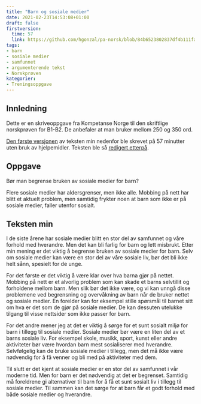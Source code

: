 ```yaml
---
title: "Barn og sosiale medier"
date: 2021-02-23T14:53:08+01:00
draft: false
firstversion:
  time: 57
  link: https://github.com/hgonzal/pa-norsk/blob/84b6523802837df4b111fab4737550753ee6e4a0/content/post/barn-og-sosiale-medier.md
tags:
- barn
- sosiale medier
- samfunnet
- argumenterende tekst
- Norskprøven
kategorier:
- Treningsoppgave
---
```


## Innledning
Dette er en skriveoppgave fra Kompetanse Norge til den skriftlige norskprøven for B1-B2. De anbefaler at man bruker mellom 250 og 350 ord.

[Den første versjonen](https://github.com/hgonzal/pa-norsk/blob/84b6523802837df4b111fab4737550753ee6e4a0/content/post/barn-og-sosiale-medier.md) av teksten min nedenfor ble skrevet på 57 minutter uten bruk av hjelpemidler. Teksten ble så [redigert etterpå](https://github.com/hgonzal/pa-norsk/commits/master/content/post/barn-og-sosiale-medier.md). 

## Oppgave
Bør man begrense bruken av sosiale medier for barn?

Flere sosiale medier har aldersgrenser, men ikke alle. Mobbing på nett har blitt et aktuelt problem, men samtidig frykter noen at barn som ikke er på sosiale medier, faller utenfor sosialt.

## Teksten min
I de siste årene har sosiale medier blitt en stor del av samfunnet og våre forhold med hverandre. Men det kan bli farlig for barn og lett misbrukt. Etter min mening er det viktig å begrense bruken av sosiale medier for barn. Selv om sosiale medier kan være en stor del av våre sosiale liv, bør det bli ikke helt sånn, spesielt for de unge.

<!--more-->
For det første er det viktig å være klar over hva barna gjør på nettet. Mobbing på nett er et alvorlig problem som kan skade et barns selvtillit og forholdene mellom barn. Men slik bør det ikke være, og vi kan unngå disse problemene ved begrensning og overvåkning av barn når de bruker nettet og sosiale medier. En forelder kan for eksempel stille spørsmål til barnet sitt om hva er det som de gjør på sosiale medier. De kan dessuten utelukke tilgang til visse nettsider som ikke passer for barn.

For det andre mener jeg at det er viktig å sørge for et sunt sosialt miljø for barn i tillegg til sosiale medier. Sosiale medier bør være en liten del av et barns sosiale liv. For eksempel skole, musikk, sport, kunst eller andre aktiviteter bør være hvordan barn mest sosialiserer med hverandre. Selvfølgelig kan de bruke sosiale medier i tillegg, men det må ikke være nødvendig for å få venner og bli med på aktiviteter med dem.

Til slutt er det kjent at sosiale medier er en stor del av samfunnet i vår moderne tid. Men for barn er det nødvendig at det er begrenset. Samtidig må foreldrene gi alternativer til barn for å få et sunt sosialt liv i tillegg til sosiale medier. Til sammen kan det sørge for at barn får et godt forhold med både sosiale medier og hverandre.
